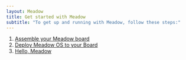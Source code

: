 ```yaml
---
layout: Meadow
title: Get started with Meadow
subtitle: "To get up and running with Meadow, follow these steps:"
---
```


 1. [Assemble your Meadow board](/Meadow/Getting_Started/Assemble_Meadow/)
 2. [Deploy Meadow OS to your Board](/Meadow/Getting_Started/Deploying_Meadow/)
 3. [Hello, Meadow](/Meadow/Getting_Started/Hello_World/)
